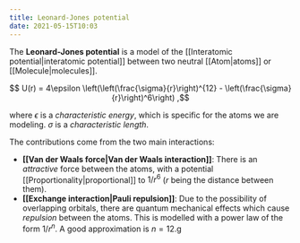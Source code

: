 ```yaml
---
title: Leonard-Jones potential
date: 2021-05-15T10:03
---
```


The **Leonard-Jones potential** is a model of the [[Interatomic potential|interatomic potential]] between two neutral [[Atom|atoms]] or [[Molecule|molecules]]. 

$$ U(r) = 4\epsilon \left(\left(\frac{\sigma}{r}\right)^{12} - \left(\frac{\sigma}{r}\right)^6\right) ,$$

where $\epsilon$ is a *characteristic energy*, which is specific for the atoms we are modeling. $\sigma$ is a *characteristic length*.

The contributions come from the two main interactions:

- **[[Van der Waals force|Van der Waals interaction]]**: There is an *attractive* force between the atoms, with a potential [[Proportionality|proportional]] to $1/r^6$ ($r$ being the distance between them). 
- **[[Exchange interaction|Pauli repulsion]]**: Due to the possibility of overlapping orbitals, there are quantum mechanical effects which cause *repulsion* between the atoms. This is modelled with a power law of the form $1/r^n$. A good approximation is $n = 12$.g

[^chem-libretexts]: *Lennard-Jones Potential*. (2013, October 2). Chemistry LibreTexts. <https://chem.libretexts.org/Bookshelves/Physical_and_Theoretical_Chemistry_Textbook_Maps/Supplemental_Modules_(Physical_and_Theoretical_Chemistry)/Physical_Properties_of_Matter/Atomic_and_Molecular_Properties/Intermolecular_Forces/Specific_Interactions/Lennard-Jones_Potential>
